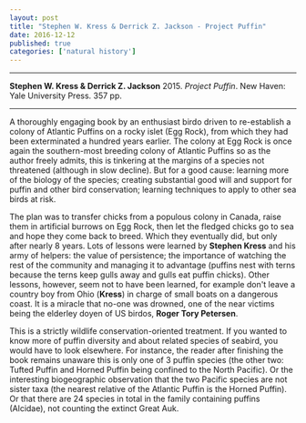 ```yaml
---
layout: post
title: "Stephen W. Kress & Derrick Z. Jackson - Project Puffin"
date: 2016-12-12
published: true
categories: ['natural history']
---
```



***
<b>Stephen W. Kress & Derrick Z. Jackson</b> 2015. _Project Puffin_. New Haven: Yale University Press. 357 pp.

***


A thoroughly engaging book by an enthusiast birdo driven to re-establish a colony of Atlantic Puffins on a rocky islet (Egg Rock), from which they had been exterminated a hundred years earlier.  The colony at Egg Rock is once again the southern-most breeding colony of Atlantic Puffins so as the author freely admits, this is tinkering at the margins of a species not threatened (although in slow decline).  But for a good cause:  learning more of the biology of the species; creating substantial good will and support for puffin and other bird conservation; learning techniques to apply to other sea birds at risk.

The plan was to transfer chicks from a populous colony in Canada, raise them in artificial burrows on Egg Rock, then let the fledged chicks go to sea and hope they come back to breed.  Which they eventually did, but only after nearly 8 years.  Lots of lessons were learned by **Stephen Kress** and his army of helpers: the value of persistence; the importance of watching the rest of the community and managing it to advantage (puffins nest with terns because the terns keep gulls away and gulls eat puffin chicks).  Other lessons, however, seem not to have been learned, for example don't leave a country boy from Ohio (**Kress**) in charge of small boats on a dangerous coast.  It is a miracle that no-one was drowned, one of the near victims being the elderley doyen of US birdos, **Roger Tory Petersen**. 

This is a strictly wildlife conservation-oriented treatment.  If you wanted to know more of puffin diversity and about related species of seabird, you would have to look elsewhere.  For instance, the reader after finishing the book remains unaware this is only one of 3 puffin species (the other two: Tufted Puffin and Horned Puffin being confined to the North Pacific).  Or the interesting biogeographic observation that the two Pacific species are not sister taxa (the nearest relative of the Atlantic Puffin is the Horned Puffin).  Or that there are 24 species in total in the family containing puffins (Alcidae), not counting the extinct Great Auk.   

